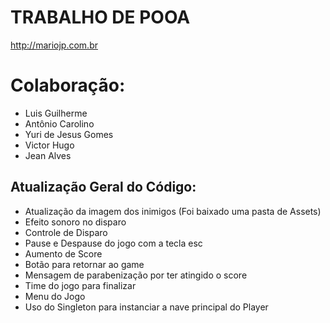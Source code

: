 # TRABALHO DE POOA

http://mariojp.com.br

# Colaboração: 

- Luis Guilherme 
- Antônio Carolino
- Yuri de Jesus Gomes
- Victor Hugo
- Jean Alves

## Atualização Geral do Código:


- Atualização da imagem dos inimigos (Foi baixado uma pasta de Assets)
- Efeito sonoro no disparo 
- Controle de Disparo
- Pause e Despause do jogo com a tecla esc
- Aumento de Score 
- Botão para retornar ao game
- Mensagem de parabenização por ter atingido o score
- Time do jogo para finalizar 
- Menu do Jogo
- Uso do Singleton para instanciar a nave principal do Player

